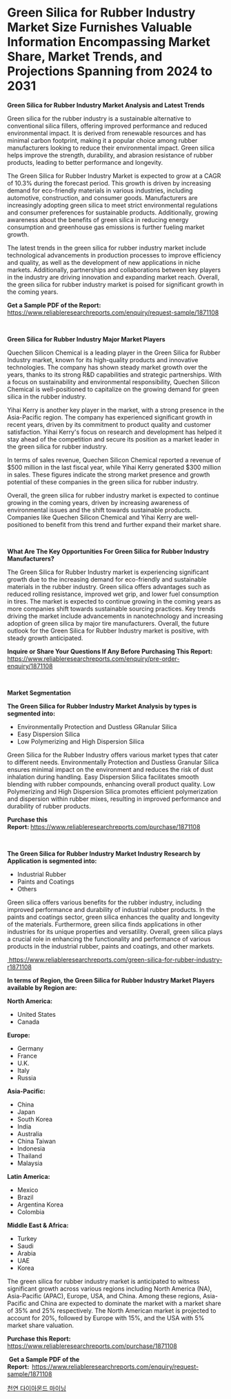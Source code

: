 <p><h1>Green Silica for Rubber Industry Market Size Furnishes Valuable Information Encompassing Market Share, Market Trends, and Projections Spanning from 2024 to 2031</h1></p><p><strong>Green Silica for Rubber Industry Market Analysis and Latest Trends</strong></p>
<p><p>Green silica for the rubber industry is a sustainable alternative to conventional silica fillers, offering improved performance and reduced environmental impact. It is derived from renewable resources and has minimal carbon footprint, making it a popular choice among rubber manufacturers looking to reduce their environmental impact. Green silica helps improve the strength, durability, and abrasion resistance of rubber products, leading to better performance and longevity.</p><p>The Green Silica for Rubber Industry Market is expected to grow at a CAGR of 10.3% during the forecast period. This growth is driven by increasing demand for eco-friendly materials in various industries, including automotive, construction, and consumer goods. Manufacturers are increasingly adopting green silica to meet strict environmental regulations and consumer preferences for sustainable products. Additionally, growing awareness about the benefits of green silica in reducing energy consumption and greenhouse gas emissions is further fueling market growth.</p><p>The latest trends in the green silica for rubber industry market include technological advancements in production processes to improve efficiency and quality, as well as the development of new applications in niche markets. Additionally, partnerships and collaborations between key players in the industry are driving innovation and expanding market reach. Overall, the green silica for rubber industry market is poised for significant growth in the coming years.</p></p>
<p><strong>Get a Sample PDF of the Report:&nbsp;</strong> <a href="https://www.reliableresearchreports.com/enquiry/request-sample/1871108">https://www.reliableresearchreports.com/enquiry/request-sample/1871108</a></p>
<p>&nbsp;</p>
<p><strong>Green Silica for Rubber Industry Major Market Players</strong></p>
<p><p>Quechen Silicon Chemical is a leading player in the Green Silica for Rubber Industry market, known for its high-quality products and innovative technologies. The company has shown steady market growth over the years, thanks to its strong R&D capabilities and strategic partnerships. With a focus on sustainability and environmental responsibility, Quechen Silicon Chemical is well-positioned to capitalize on the growing demand for green silica in the rubber industry.</p><p>Yihai Kerry is another key player in the market, with a strong presence in the Asia-Pacific region. The company has experienced significant growth in recent years, driven by its commitment to product quality and customer satisfaction. Yihai Kerry's focus on research and development has helped it stay ahead of the competition and secure its position as a market leader in the green silica for rubber industry.</p><p>In terms of sales revenue, Quechen Silicon Chemical reported a revenue of $500 million in the last fiscal year, while Yihai Kerry generated $300 million in sales. These figures indicate the strong market presence and growth potential of these companies in the green silica for rubber industry.</p><p>Overall, the green silica for rubber industry market is expected to continue growing in the coming years, driven by increasing awareness of environmental issues and the shift towards sustainable products. Companies like Quechen Silicon Chemical and Yihai Kerry are well-positioned to benefit from this trend and further expand their market share.</p></p>
<p>&nbsp;</p>
<p><strong>What Are The Key Opportunities For Green Silica for Rubber Industry Manufacturers?</strong></p>
<p><p>The Green Silica for Rubber Industry market is experiencing significant growth due to the increasing demand for eco-friendly and sustainable materials in the rubber industry. Green silica offers advantages such as reduced rolling resistance, improved wet grip, and lower fuel consumption in tires. The market is expected to continue growing in the coming years as more companies shift towards sustainable sourcing practices. Key trends driving the market include advancements in nanotechnology and increasing adoption of green silica by major tire manufacturers. Overall, the future outlook for the Green Silica for Rubber Industry market is positive, with steady growth anticipated.</p></p>
<p><strong>Inquire or Share Your Questions If Any Before Purchasing This Report:</strong> <a href="https://www.reliableresearchreports.com/enquiry/pre-order-enquiry/1871108">https://www.reliableresearchreports.com/enquiry/pre-order-enquiry/1871108</a></p>
<p>&nbsp;</p>
<p><strong>Market Segmentation</strong></p>
<p><strong>The Green Silica for Rubber Industry Market Analysis by types is segmented into:</strong></p>
<p><ul><li>Environmentally Protection and Dustless GRanular Silica</li><li>Easy Dispersion Silica</li><li>Low Polymerizing and High Dispersion Silica</li></ul></p>
<p><p>Green Silica for the Rubber Industry offers various market types that cater to different needs. Environmentally Protection and Dustless Granular Silica ensures minimal impact on the environment and reduces the risk of dust inhalation during handling. Easy Dispersion Silica facilitates smooth blending with rubber compounds, enhancing overall product quality. Low Polymerizing and High Dispersion Silica promotes efficient polymerization and dispersion within rubber mixes, resulting in improved performance and durability of rubber products.</p></p>
<p><strong>Purchase this Report:&nbsp;</strong><a href="https://www.reliableresearchreports.com/purchase/1871108">https://www.reliableresearchreports.com/purchase/1871108</a></p>
<p>&nbsp;</p>
<p><strong>The Green Silica for Rubber Industry Market Industry Research by Application is segmented into:</strong></p>
<p><ul><li>Industrial Rubber</li><li>Paints and Coatings</li><li>Others</li></ul></p>
<p><p>Green silica offers various benefits for the rubber industry, including improved performance and durability of industrial rubber products. In the paints and coatings sector, green silica enhances the quality and longevity of the materials. Furthermore, green silica finds applications in other industries for its unique properties and versatility. Overall, green silica plays a crucial role in enhancing the functionality and performance of various products in the industrial rubber, paints and coatings, and other markets.</p></p>
<p><a href="https://www.reliableresearchreports.com/green-silica-for-rubber-industry-r1871108">&nbsp;https://www.reliableresearchreports.com/green-silica-for-rubber-industry-r1871108</a></p>
<p><strong>In terms of Region, the Green Silica for Rubber Industry Market Players available by Region are:</strong></p>
<p>
    <p> <strong> North America: </strong>
        <ul>
            <li>United States</li>
            <li>Canada</li>
        </ul>
        </p> 
    <p> <strong> Europe: </strong>
        <ul>
            <li>Germany</li>
            <li>France</li>
            <li>U.K.</li>
            <li>Italy</li>
            <li>Russia</li>
        </ul>
        </p> 
    <p> <strong> Asia-Pacific: </strong>
        <ul>
            <li>China</li>
            <li>Japan</li>
            <li>South Korea</li>
            <li>India</li>
            <li>Australia</li>
            <li>China Taiwan</li>
            <li>Indonesia</li>
            <li>Thailand</li>
            <li>Malaysia</li>
        </ul>
        </p> 
    <p> <strong> Latin America: </strong>
        <ul>
            <li>Mexico</li>
            <li>Brazil</li>
            <li>Argentina Korea</li>
            <li>Colombia</li>
        </ul>
        </p> 
    <p> <strong> Middle East & Africa: </strong>
        <ul>
            <li>Turkey</li>
            <li>Saudi</li>
            <li>Arabia</li>
            <li>UAE</li>
            <li>Korea</li>
        </ul>
    </p>
    </p>
<p><p>The green silica for rubber industry market is anticipated to witness significant growth across various regions including North America (NA), Asia-Pacific (APAC), Europe, USA, and China. Among these regions, Asia-Pacific and China are expected to dominate the market with a market share of 35% and 25% respectively. The North American market is projected to account for 20%, followed by Europe with 15%, and the USA with 5% market share valuation.</p></p>
<p><strong>Purchase this Report: </strong><a href="https://www.reliableresearchreports.com/purchase/1871108">https://www.reliableresearchreports.com/purchase/1871108</a></p>
<p>&nbsp;<strong>Get a Sample PDF of the Report:&nbsp;&nbsp;</strong><a href="https://www.reliableresearchreports.com/enquiry/request-sample/1871108">https://www.reliableresearchreports.com/enquiry/request-sample/1871108</a></p>
<p><strong></strong></p>
<p><p><a href="https://github.com/vanessagrant665567/Market-Research-Report-List-2/blob/main/25953539164.md">천연 다이아몬드 마이닝</a></p></p>